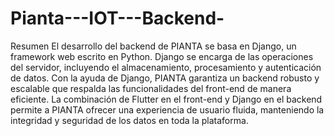 # Pianta---IOT---Backend-

Resumen
El desarrollo del backend de PIANTA se basa en Django, un framework web escrito en Python. Django se encarga de las operaciones del servidor, incluyendo el almacenamiento, procesamiento y autenticación de datos. Con la ayuda de Django, PIANTA garantiza un backend robusto y escalable que respalda las funcionalidades del front-end de manera eficiente. La combinación de Flutter en el front-end y Django en el backend permite a PIANTA ofrecer una experiencia de usuario fluida, manteniendo la integridad y seguridad de los datos en toda la plataforma.
